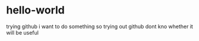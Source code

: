 # hello-world
trying github
i want to do something so trying out github dont kno whether it will be useful

